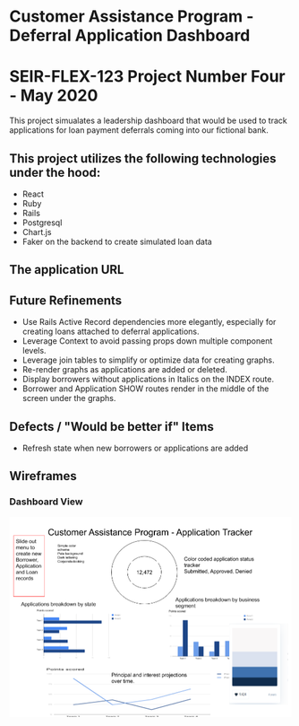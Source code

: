 # Customer Assistance Program - Deferral Application Dashboard

# SEIR-FLEX-123  Project Number Four - May 2020
This project simualates a leadership dashboard that would be used to track
applications for loan payment deferrals coming into our fictional bank.

## This project utilizes the following technologies under the hood:
- React
- Ruby
- Rails
- Postgresql
- Chart.js
- Faker on the backend to create simulated loan data

## The application URL

## Future Refinements
- Use Rails Active Record dependencies more elegantly, especially for creating loans attached to deferral applications.
- Leverage Context to avoid passing props down multiple component levels.
- Leverage join tables to simplify or optimize data for creating graphs.
- Re-render graphs as applications are added or deleted.
- Display borrowers without applications in Italics on the INDEX route.
- Borrower and Application SHOW routes render in the middle of the screen under the graphs.

## Defects / "Would be better if" Items
- Refresh state when new borrowers or applications are added

## Wireframes

### Dashboard View
![Dashboard Wireframe](/assets/images/Loan-Data-Dashboard-Wireframe.png "Dashboard View")